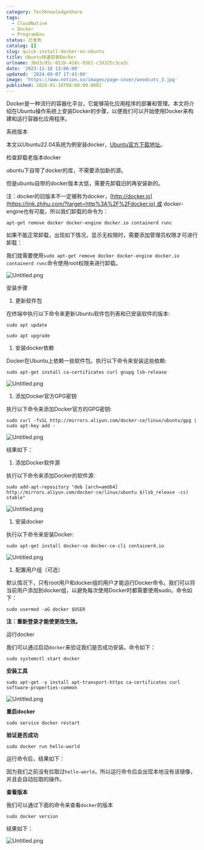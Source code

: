 ```yaml
---
category: TechKnowledgeShare
tags:
  - CloudNative
  - Docker
  - ProgramEnv
status: 已发布
catalog: []
slug: quick-install-docker-on-ubuntu
title: Ubuntu快速安装Docker
urlname: 3bd3cd5c-012b-418c-93b1-c3d325c3ca3c
date: '2023-11-18 13:06:00'
updated: '2024-09-07 17:43:00'
image: 'https://www.notion.so/images/page-cover/woodcuts_3.jpg'
published: 2020-01-18T08:00:00.000Z
---
```


Docker是一种流行的容器化平台，它能够简化应用程序的部署和管理。本文将介绍在Ubuntu操作系统上安装Docker的步骤，以便我们可以开始使用Docker来构建和运行容器化应用程序。


系统版本


本文以Ubuntu22.04系统为例安装docker，[Ubuntu官方下载地址](https://link.zhihu.com/?target=https%3A%2F%2Fubuntu.com%2Fdownload)。


检查卸载老版本docker


ubuntu下自带了docker的库，不需要添加新的源。


但是ubuntu自带的docker版本太低，需要先卸载旧的再安装新的。


注：docker的旧版本不一定被称为docker，[http://docker.io](https://link.zhihu.com/?target=http%3A%2F%2Fdocker.io) 或 docker-engine也有可能，所以我们卸载的命令为：


`apt-get remove docker docker-engine docker.io containerd runc`


如果不能正常卸载，出现如下情况，显示无权限时，需要添加管理员权限才可进行卸载：


我们就需要使用`sudo apt-get remove docker docker-engine docker.io containerd runc`命令使用root权限来进行卸载。


![Untitled.png](https://prod-files-secure.s3.us-west-2.amazonaws.com/5d24fe63-e567-4804-86f9-9fdc62e13082/39952d0f-7851-4550-b715-72a33876c773/Untitled.png?X-Amz-Algorithm=AWS4-HMAC-SHA256&X-Amz-Content-Sha256=UNSIGNED-PAYLOAD&X-Amz-Credential=ASIAZI2LB466RZGJHWXU%2F20250218%2Fus-west-2%2Fs3%2Faws4_request&X-Amz-Date=20250218T053824Z&X-Amz-Expires=3600&X-Amz-Security-Token=IQoJb3JpZ2luX2VjEF0aCXVzLXdlc3QtMiJHMEUCIQDhrRkC%2BDz%2FBxGc8f9W2p6BVEcNNWXKm3AxFrIagCoGXwIgVmHZV6Wa%2FqsqdPzilx33i5emdgsuj%2Fr84bDgSAHYjL8qiAQIhv%2F%2F%2F%2F%2F%2F%2F%2F%2F%2FARAAGgw2Mzc0MjMxODM4MDUiDJBYX2FrMBUywYLWRyrcA5jP8tUZFzV1yx66M7efS3qMGk2zUE%2FB%2FJbTUlE3DmrADborNtbIMPxkYLYI3o7Z7uFUv2EAuJe7AUtQcyAke32qOnhpE2zysUAHEpG%2F7HgQjNLaOb5LxmfsPFMBdNarpl8Imqo3eBJhDVBaa39QmV8h3ebOmwbC3iTdme2fUINyzsBJMNUw4V4H8%2BLVn2sqIXsiMSGRSCE%2B4DBBl2OPX1uk5jaV8Ww9%2ButyUNiHAtkam3eNZfwAtLasXuaqD3NPj3JvtTQVfWpVd2SJr%2B80WYG8wM3SBFqYzSK3oicsvqLov%2FnYjOEx%2BkRvj1WDqC%2FKVMylc%2FVuO4tEBtOawBkpTN69NVGOlB8LamkHxPr32fKLHLqHKwUrFn%2BA%2BWeubbid0DzCAwygSbFL9NWZWRq%2FUIr31%2F1mhPSx4AtgyScsv5NK9KGO9UbBp0BZ7g0Ojmwtu1ulI6jkrdNuxTmO3fYTpp%2BdB7dxIywBm%2FtW8ClQjs7bHb%2BZR%2Fl1tVLFh%2FZXeDuj7vKa8RmOzssi8LcD7tmUO3BGuC6wTI77t51bQ%2BySgHdOyVdyhSjd%2BrafAmTpfS9jh%2BCiXBn1uyAdqsI7MYf24VqTPazFmj3IUFNloShHghMgq6hkIgT32b48XUZ%2BMM2o0L0GOqUBsoXheIT6GooUE2sbUEC04QXiQZr%2BvUseGvH2LHvtujSIFhyBsea22meCcS38n0qOCrhNIQGj3qDfce%2FOzlIZDt6Mnb%2F4DKDvbpHVa2azHV3rY52aTnD%2BGCmYdvXK5k1TCU5Zqju3ofcvxrSkhRpwSoVPXCSUI6mpo3hYVB5aIEhjfTSuTsPLIZfG8wDz%2B8yPmxwVD8bZCqeY46nd6GBT8xJrT5fs&X-Amz-Signature=f0d470e4009794679d2942e9d271a36a5879b838e2f5d309b193bd2bc6935ab0&X-Amz-SignedHeaders=host&x-id=GetObject)


安装步骤

1. 更新软件包

在终端中执行以下命令来更新Ubuntu软件包列表和已安装软件的版本:


`sudo apt update`


`sudo apt upgrade`

1. 安装docker依赖

Docker在Ubuntu上依赖一些软件包。执行以下命令来安装这些依赖:


`sudo apt-get install ca-certificates curl gnupg lsb-release`


![Untitled.png](https://prod-files-secure.s3.us-west-2.amazonaws.com/5d24fe63-e567-4804-86f9-9fdc62e13082/b5a549a8-6621-4824-a151-93e8b0592f14/Untitled.png?X-Amz-Algorithm=AWS4-HMAC-SHA256&X-Amz-Content-Sha256=UNSIGNED-PAYLOAD&X-Amz-Credential=ASIAZI2LB466RZGJHWXU%2F20250218%2Fus-west-2%2Fs3%2Faws4_request&X-Amz-Date=20250218T053824Z&X-Amz-Expires=3600&X-Amz-Security-Token=IQoJb3JpZ2luX2VjEF0aCXVzLXdlc3QtMiJHMEUCIQDhrRkC%2BDz%2FBxGc8f9W2p6BVEcNNWXKm3AxFrIagCoGXwIgVmHZV6Wa%2FqsqdPzilx33i5emdgsuj%2Fr84bDgSAHYjL8qiAQIhv%2F%2F%2F%2F%2F%2F%2F%2F%2F%2FARAAGgw2Mzc0MjMxODM4MDUiDJBYX2FrMBUywYLWRyrcA5jP8tUZFzV1yx66M7efS3qMGk2zUE%2FB%2FJbTUlE3DmrADborNtbIMPxkYLYI3o7Z7uFUv2EAuJe7AUtQcyAke32qOnhpE2zysUAHEpG%2F7HgQjNLaOb5LxmfsPFMBdNarpl8Imqo3eBJhDVBaa39QmV8h3ebOmwbC3iTdme2fUINyzsBJMNUw4V4H8%2BLVn2sqIXsiMSGRSCE%2B4DBBl2OPX1uk5jaV8Ww9%2ButyUNiHAtkam3eNZfwAtLasXuaqD3NPj3JvtTQVfWpVd2SJr%2B80WYG8wM3SBFqYzSK3oicsvqLov%2FnYjOEx%2BkRvj1WDqC%2FKVMylc%2FVuO4tEBtOawBkpTN69NVGOlB8LamkHxPr32fKLHLqHKwUrFn%2BA%2BWeubbid0DzCAwygSbFL9NWZWRq%2FUIr31%2F1mhPSx4AtgyScsv5NK9KGO9UbBp0BZ7g0Ojmwtu1ulI6jkrdNuxTmO3fYTpp%2BdB7dxIywBm%2FtW8ClQjs7bHb%2BZR%2Fl1tVLFh%2FZXeDuj7vKa8RmOzssi8LcD7tmUO3BGuC6wTI77t51bQ%2BySgHdOyVdyhSjd%2BrafAmTpfS9jh%2BCiXBn1uyAdqsI7MYf24VqTPazFmj3IUFNloShHghMgq6hkIgT32b48XUZ%2BMM2o0L0GOqUBsoXheIT6GooUE2sbUEC04QXiQZr%2BvUseGvH2LHvtujSIFhyBsea22meCcS38n0qOCrhNIQGj3qDfce%2FOzlIZDt6Mnb%2F4DKDvbpHVa2azHV3rY52aTnD%2BGCmYdvXK5k1TCU5Zqju3ofcvxrSkhRpwSoVPXCSUI6mpo3hYVB5aIEhjfTSuTsPLIZfG8wDz%2B8yPmxwVD8bZCqeY46nd6GBT8xJrT5fs&X-Amz-Signature=709cd4bf3109b6377a27d5a8ef6804def933328cc31307e3976136746311e1c1&X-Amz-SignedHeaders=host&x-id=GetObject)

1. 添加Docker官方GPG密钥

执行以下命令来添加Docker官方的GPG密钥:


`sudo curl -fsSL http://mirrors.aliyun.com/docker-ce/linux/ubuntu/gpg | sudo apt-key add -`


![Untitled.png](https://prod-files-secure.s3.us-west-2.amazonaws.com/5d24fe63-e567-4804-86f9-9fdc62e13082/98014b5e-f5b7-4b16-804e-ab6917971bd3/Untitled.png?X-Amz-Algorithm=AWS4-HMAC-SHA256&X-Amz-Content-Sha256=UNSIGNED-PAYLOAD&X-Amz-Credential=ASIAZI2LB466RZGJHWXU%2F20250218%2Fus-west-2%2Fs3%2Faws4_request&X-Amz-Date=20250218T053824Z&X-Amz-Expires=3600&X-Amz-Security-Token=IQoJb3JpZ2luX2VjEF0aCXVzLXdlc3QtMiJHMEUCIQDhrRkC%2BDz%2FBxGc8f9W2p6BVEcNNWXKm3AxFrIagCoGXwIgVmHZV6Wa%2FqsqdPzilx33i5emdgsuj%2Fr84bDgSAHYjL8qiAQIhv%2F%2F%2F%2F%2F%2F%2F%2F%2F%2FARAAGgw2Mzc0MjMxODM4MDUiDJBYX2FrMBUywYLWRyrcA5jP8tUZFzV1yx66M7efS3qMGk2zUE%2FB%2FJbTUlE3DmrADborNtbIMPxkYLYI3o7Z7uFUv2EAuJe7AUtQcyAke32qOnhpE2zysUAHEpG%2F7HgQjNLaOb5LxmfsPFMBdNarpl8Imqo3eBJhDVBaa39QmV8h3ebOmwbC3iTdme2fUINyzsBJMNUw4V4H8%2BLVn2sqIXsiMSGRSCE%2B4DBBl2OPX1uk5jaV8Ww9%2ButyUNiHAtkam3eNZfwAtLasXuaqD3NPj3JvtTQVfWpVd2SJr%2B80WYG8wM3SBFqYzSK3oicsvqLov%2FnYjOEx%2BkRvj1WDqC%2FKVMylc%2FVuO4tEBtOawBkpTN69NVGOlB8LamkHxPr32fKLHLqHKwUrFn%2BA%2BWeubbid0DzCAwygSbFL9NWZWRq%2FUIr31%2F1mhPSx4AtgyScsv5NK9KGO9UbBp0BZ7g0Ojmwtu1ulI6jkrdNuxTmO3fYTpp%2BdB7dxIywBm%2FtW8ClQjs7bHb%2BZR%2Fl1tVLFh%2FZXeDuj7vKa8RmOzssi8LcD7tmUO3BGuC6wTI77t51bQ%2BySgHdOyVdyhSjd%2BrafAmTpfS9jh%2BCiXBn1uyAdqsI7MYf24VqTPazFmj3IUFNloShHghMgq6hkIgT32b48XUZ%2BMM2o0L0GOqUBsoXheIT6GooUE2sbUEC04QXiQZr%2BvUseGvH2LHvtujSIFhyBsea22meCcS38n0qOCrhNIQGj3qDfce%2FOzlIZDt6Mnb%2F4DKDvbpHVa2azHV3rY52aTnD%2BGCmYdvXK5k1TCU5Zqju3ofcvxrSkhRpwSoVPXCSUI6mpo3hYVB5aIEhjfTSuTsPLIZfG8wDz%2B8yPmxwVD8bZCqeY46nd6GBT8xJrT5fs&X-Amz-Signature=447f2023903c10e716707bd03931b244b8aa9dd8f238ee4056bd973d66926276&X-Amz-SignedHeaders=host&x-id=GetObject)


结果如下：

1. 添加Docker软件源

执行以下命令来添加Docker的软件源:


`sudo add-apt-repository "deb [arch=amd64] http://mirrors.aliyun.com/docker-ce/linux/ubuntu $(lsb_release -cs) stable"`


![Untitled.png](https://prod-files-secure.s3.us-west-2.amazonaws.com/5d24fe63-e567-4804-86f9-9fdc62e13082/7fc5bdbe-9d4c-48b8-ba03-3309380f47ba/Untitled.png?X-Amz-Algorithm=AWS4-HMAC-SHA256&X-Amz-Content-Sha256=UNSIGNED-PAYLOAD&X-Amz-Credential=ASIAZI2LB466RZGJHWXU%2F20250218%2Fus-west-2%2Fs3%2Faws4_request&X-Amz-Date=20250218T053824Z&X-Amz-Expires=3600&X-Amz-Security-Token=IQoJb3JpZ2luX2VjEF0aCXVzLXdlc3QtMiJHMEUCIQDhrRkC%2BDz%2FBxGc8f9W2p6BVEcNNWXKm3AxFrIagCoGXwIgVmHZV6Wa%2FqsqdPzilx33i5emdgsuj%2Fr84bDgSAHYjL8qiAQIhv%2F%2F%2F%2F%2F%2F%2F%2F%2F%2FARAAGgw2Mzc0MjMxODM4MDUiDJBYX2FrMBUywYLWRyrcA5jP8tUZFzV1yx66M7efS3qMGk2zUE%2FB%2FJbTUlE3DmrADborNtbIMPxkYLYI3o7Z7uFUv2EAuJe7AUtQcyAke32qOnhpE2zysUAHEpG%2F7HgQjNLaOb5LxmfsPFMBdNarpl8Imqo3eBJhDVBaa39QmV8h3ebOmwbC3iTdme2fUINyzsBJMNUw4V4H8%2BLVn2sqIXsiMSGRSCE%2B4DBBl2OPX1uk5jaV8Ww9%2ButyUNiHAtkam3eNZfwAtLasXuaqD3NPj3JvtTQVfWpVd2SJr%2B80WYG8wM3SBFqYzSK3oicsvqLov%2FnYjOEx%2BkRvj1WDqC%2FKVMylc%2FVuO4tEBtOawBkpTN69NVGOlB8LamkHxPr32fKLHLqHKwUrFn%2BA%2BWeubbid0DzCAwygSbFL9NWZWRq%2FUIr31%2F1mhPSx4AtgyScsv5NK9KGO9UbBp0BZ7g0Ojmwtu1ulI6jkrdNuxTmO3fYTpp%2BdB7dxIywBm%2FtW8ClQjs7bHb%2BZR%2Fl1tVLFh%2FZXeDuj7vKa8RmOzssi8LcD7tmUO3BGuC6wTI77t51bQ%2BySgHdOyVdyhSjd%2BrafAmTpfS9jh%2BCiXBn1uyAdqsI7MYf24VqTPazFmj3IUFNloShHghMgq6hkIgT32b48XUZ%2BMM2o0L0GOqUBsoXheIT6GooUE2sbUEC04QXiQZr%2BvUseGvH2LHvtujSIFhyBsea22meCcS38n0qOCrhNIQGj3qDfce%2FOzlIZDt6Mnb%2F4DKDvbpHVa2azHV3rY52aTnD%2BGCmYdvXK5k1TCU5Zqju3ofcvxrSkhRpwSoVPXCSUI6mpo3hYVB5aIEhjfTSuTsPLIZfG8wDz%2B8yPmxwVD8bZCqeY46nd6GBT8xJrT5fs&X-Amz-Signature=a25aef8b24767d875fb0ff929cda957a5f99f3566662ba79a08e75a5278f6d74&X-Amz-SignedHeaders=host&x-id=GetObject)

1. 安装docker

执行以下命令来安装Docker:


`sudo apt-get install docker-ce docker-ce-cli containerd.io`


![Untitled.png](https://prod-files-secure.s3.us-west-2.amazonaws.com/5d24fe63-e567-4804-86f9-9fdc62e13082/d5ede442-ffc5-49c3-a76a-76559a797244/Untitled.png?X-Amz-Algorithm=AWS4-HMAC-SHA256&X-Amz-Content-Sha256=UNSIGNED-PAYLOAD&X-Amz-Credential=ASIAZI2LB466RZGJHWXU%2F20250218%2Fus-west-2%2Fs3%2Faws4_request&X-Amz-Date=20250218T053824Z&X-Amz-Expires=3600&X-Amz-Security-Token=IQoJb3JpZ2luX2VjEF0aCXVzLXdlc3QtMiJHMEUCIQDhrRkC%2BDz%2FBxGc8f9W2p6BVEcNNWXKm3AxFrIagCoGXwIgVmHZV6Wa%2FqsqdPzilx33i5emdgsuj%2Fr84bDgSAHYjL8qiAQIhv%2F%2F%2F%2F%2F%2F%2F%2F%2F%2FARAAGgw2Mzc0MjMxODM4MDUiDJBYX2FrMBUywYLWRyrcA5jP8tUZFzV1yx66M7efS3qMGk2zUE%2FB%2FJbTUlE3DmrADborNtbIMPxkYLYI3o7Z7uFUv2EAuJe7AUtQcyAke32qOnhpE2zysUAHEpG%2F7HgQjNLaOb5LxmfsPFMBdNarpl8Imqo3eBJhDVBaa39QmV8h3ebOmwbC3iTdme2fUINyzsBJMNUw4V4H8%2BLVn2sqIXsiMSGRSCE%2B4DBBl2OPX1uk5jaV8Ww9%2ButyUNiHAtkam3eNZfwAtLasXuaqD3NPj3JvtTQVfWpVd2SJr%2B80WYG8wM3SBFqYzSK3oicsvqLov%2FnYjOEx%2BkRvj1WDqC%2FKVMylc%2FVuO4tEBtOawBkpTN69NVGOlB8LamkHxPr32fKLHLqHKwUrFn%2BA%2BWeubbid0DzCAwygSbFL9NWZWRq%2FUIr31%2F1mhPSx4AtgyScsv5NK9KGO9UbBp0BZ7g0Ojmwtu1ulI6jkrdNuxTmO3fYTpp%2BdB7dxIywBm%2FtW8ClQjs7bHb%2BZR%2Fl1tVLFh%2FZXeDuj7vKa8RmOzssi8LcD7tmUO3BGuC6wTI77t51bQ%2BySgHdOyVdyhSjd%2BrafAmTpfS9jh%2BCiXBn1uyAdqsI7MYf24VqTPazFmj3IUFNloShHghMgq6hkIgT32b48XUZ%2BMM2o0L0GOqUBsoXheIT6GooUE2sbUEC04QXiQZr%2BvUseGvH2LHvtujSIFhyBsea22meCcS38n0qOCrhNIQGj3qDfce%2FOzlIZDt6Mnb%2F4DKDvbpHVa2azHV3rY52aTnD%2BGCmYdvXK5k1TCU5Zqju3ofcvxrSkhRpwSoVPXCSUI6mpo3hYVB5aIEhjfTSuTsPLIZfG8wDz%2B8yPmxwVD8bZCqeY46nd6GBT8xJrT5fs&X-Amz-Signature=c2fa17f520435298b8e0ffe6146526c4b239dcbd9ea321cff624fee70c0cdce4&X-Amz-SignedHeaders=host&x-id=GetObject)

1. 配置用户组（可选）

默认情况下，只有root用户和docker组的用户才能运行Docker命令。我们可以将当前用户添加到docker组，以避免每次使用Docker时都需要使用sudo。命令如下：


`sudo usermod -aG docker $USER`


**注：重新登录才能使更改生效。**


运行docker


我们可以通过启动`docker`来验证我们是否成功安装。命令如下：


`sudo systemctl start docker`


**安装工具**


`sudo apt-get -y install apt-transport-https ca-certificates curl software-properties-common`


![Untitled.png](https://prod-files-secure.s3.us-west-2.amazonaws.com/5d24fe63-e567-4804-86f9-9fdc62e13082/0c3615c1-94db-46f5-9743-68bb221a9964/Untitled.png?X-Amz-Algorithm=AWS4-HMAC-SHA256&X-Amz-Content-Sha256=UNSIGNED-PAYLOAD&X-Amz-Credential=ASIAZI2LB466RZGJHWXU%2F20250218%2Fus-west-2%2Fs3%2Faws4_request&X-Amz-Date=20250218T053824Z&X-Amz-Expires=3600&X-Amz-Security-Token=IQoJb3JpZ2luX2VjEF0aCXVzLXdlc3QtMiJHMEUCIQDhrRkC%2BDz%2FBxGc8f9W2p6BVEcNNWXKm3AxFrIagCoGXwIgVmHZV6Wa%2FqsqdPzilx33i5emdgsuj%2Fr84bDgSAHYjL8qiAQIhv%2F%2F%2F%2F%2F%2F%2F%2F%2F%2FARAAGgw2Mzc0MjMxODM4MDUiDJBYX2FrMBUywYLWRyrcA5jP8tUZFzV1yx66M7efS3qMGk2zUE%2FB%2FJbTUlE3DmrADborNtbIMPxkYLYI3o7Z7uFUv2EAuJe7AUtQcyAke32qOnhpE2zysUAHEpG%2F7HgQjNLaOb5LxmfsPFMBdNarpl8Imqo3eBJhDVBaa39QmV8h3ebOmwbC3iTdme2fUINyzsBJMNUw4V4H8%2BLVn2sqIXsiMSGRSCE%2B4DBBl2OPX1uk5jaV8Ww9%2ButyUNiHAtkam3eNZfwAtLasXuaqD3NPj3JvtTQVfWpVd2SJr%2B80WYG8wM3SBFqYzSK3oicsvqLov%2FnYjOEx%2BkRvj1WDqC%2FKVMylc%2FVuO4tEBtOawBkpTN69NVGOlB8LamkHxPr32fKLHLqHKwUrFn%2BA%2BWeubbid0DzCAwygSbFL9NWZWRq%2FUIr31%2F1mhPSx4AtgyScsv5NK9KGO9UbBp0BZ7g0Ojmwtu1ulI6jkrdNuxTmO3fYTpp%2BdB7dxIywBm%2FtW8ClQjs7bHb%2BZR%2Fl1tVLFh%2FZXeDuj7vKa8RmOzssi8LcD7tmUO3BGuC6wTI77t51bQ%2BySgHdOyVdyhSjd%2BrafAmTpfS9jh%2BCiXBn1uyAdqsI7MYf24VqTPazFmj3IUFNloShHghMgq6hkIgT32b48XUZ%2BMM2o0L0GOqUBsoXheIT6GooUE2sbUEC04QXiQZr%2BvUseGvH2LHvtujSIFhyBsea22meCcS38n0qOCrhNIQGj3qDfce%2FOzlIZDt6Mnb%2F4DKDvbpHVa2azHV3rY52aTnD%2BGCmYdvXK5k1TCU5Zqju3ofcvxrSkhRpwSoVPXCSUI6mpo3hYVB5aIEhjfTSuTsPLIZfG8wDz%2B8yPmxwVD8bZCqeY46nd6GBT8xJrT5fs&X-Amz-Signature=986eaf79b8b52fb598a361ea08a25c761b64c4a9f0519412869bb27644092426&X-Amz-SignedHeaders=host&x-id=GetObject)


**重启docker**


`sudo service docker restart`


**验证是否成功**


`sudo docker run hello-world`


运行命令后，结果如下：


因为我们之前没有拉取过`hello-world`，所以运行命令后会出现本地没有该镜像，并且会自动拉取的操作。


**查看版本**


我们可以通过下面的命令来查看`docker`的版本


`sudo docker version`


结果如下：


![Untitled.png](https://prod-files-secure.s3.us-west-2.amazonaws.com/5d24fe63-e567-4804-86f9-9fdc62e13082/efdb509a-3c1e-41a3-91ee-a1bd88793688/Untitled.png?X-Amz-Algorithm=AWS4-HMAC-SHA256&X-Amz-Content-Sha256=UNSIGNED-PAYLOAD&X-Amz-Credential=ASIAZI2LB466RZGJHWXU%2F20250218%2Fus-west-2%2Fs3%2Faws4_request&X-Amz-Date=20250218T053824Z&X-Amz-Expires=3600&X-Amz-Security-Token=IQoJb3JpZ2luX2VjEF0aCXVzLXdlc3QtMiJHMEUCIQDhrRkC%2BDz%2FBxGc8f9W2p6BVEcNNWXKm3AxFrIagCoGXwIgVmHZV6Wa%2FqsqdPzilx33i5emdgsuj%2Fr84bDgSAHYjL8qiAQIhv%2F%2F%2F%2F%2F%2F%2F%2F%2F%2FARAAGgw2Mzc0MjMxODM4MDUiDJBYX2FrMBUywYLWRyrcA5jP8tUZFzV1yx66M7efS3qMGk2zUE%2FB%2FJbTUlE3DmrADborNtbIMPxkYLYI3o7Z7uFUv2EAuJe7AUtQcyAke32qOnhpE2zysUAHEpG%2F7HgQjNLaOb5LxmfsPFMBdNarpl8Imqo3eBJhDVBaa39QmV8h3ebOmwbC3iTdme2fUINyzsBJMNUw4V4H8%2BLVn2sqIXsiMSGRSCE%2B4DBBl2OPX1uk5jaV8Ww9%2ButyUNiHAtkam3eNZfwAtLasXuaqD3NPj3JvtTQVfWpVd2SJr%2B80WYG8wM3SBFqYzSK3oicsvqLov%2FnYjOEx%2BkRvj1WDqC%2FKVMylc%2FVuO4tEBtOawBkpTN69NVGOlB8LamkHxPr32fKLHLqHKwUrFn%2BA%2BWeubbid0DzCAwygSbFL9NWZWRq%2FUIr31%2F1mhPSx4AtgyScsv5NK9KGO9UbBp0BZ7g0Ojmwtu1ulI6jkrdNuxTmO3fYTpp%2BdB7dxIywBm%2FtW8ClQjs7bHb%2BZR%2Fl1tVLFh%2FZXeDuj7vKa8RmOzssi8LcD7tmUO3BGuC6wTI77t51bQ%2BySgHdOyVdyhSjd%2BrafAmTpfS9jh%2BCiXBn1uyAdqsI7MYf24VqTPazFmj3IUFNloShHghMgq6hkIgT32b48XUZ%2BMM2o0L0GOqUBsoXheIT6GooUE2sbUEC04QXiQZr%2BvUseGvH2LHvtujSIFhyBsea22meCcS38n0qOCrhNIQGj3qDfce%2FOzlIZDt6Mnb%2F4DKDvbpHVa2azHV3rY52aTnD%2BGCmYdvXK5k1TCU5Zqju3ofcvxrSkhRpwSoVPXCSUI6mpo3hYVB5aIEhjfTSuTsPLIZfG8wDz%2B8yPmxwVD8bZCqeY46nd6GBT8xJrT5fs&X-Amz-Signature=c3361dd09adbabc1221dca11e26fce9f91be84c5d1a4154946321fb77753f0a3&X-Amz-SignedHeaders=host&x-id=GetObject)

